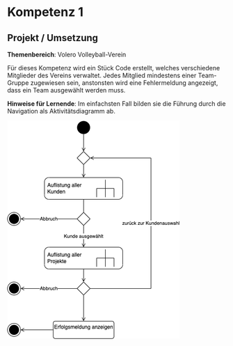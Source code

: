 # Kompetenz 1

## Projekt / Umsetzung

**Themenbereich**: Volero Volleyball-Verein

Für dieses Kompetenz wird ein Stück Code erstellt, welches verschiedene Mitglieder des Vereins verwaltet. Jedes Mitglied mindestens einer Team-Gruppe zugewiesen sein, anstonsten wird eine Fehlermeldung angezeigt, dass ein Team ausgewählt werden muss.

**Hinweise für Lernende**: Im einfachsten Fall bilden sie die Führung durch die Navigation als Aktivitätsdiagramm ab.

![Projektauswahl](Projektauswahl.drawio.png)
